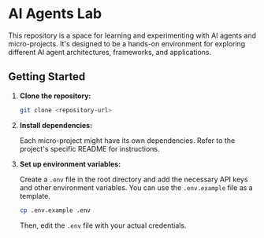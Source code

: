 # AI Agents Lab

This repository is a space for learning and experimenting with AI agents and micro-projects. It's designed to be a hands-on environment for exploring different AI agent architectures, frameworks, and applications.

## Getting Started

1.  **Clone the repository:**

    ```bash
    git clone <repository-url>
    ```

2.  **Install dependencies:**

    Each micro-project might have its own dependencies. Refer to the project's specific README for instructions.

3.  **Set up environment variables:**

    Create a `.env` file in the root directory and add the necessary API keys and other environment variables. You can use the `.env.example` file as a template.

    ```bash
    cp .env.example .env
    ```

    Then, edit the `.env` file with your actual credentials.
